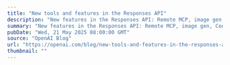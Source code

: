 ```yaml
---
title: "New tools and features in the Responses API"
description: "New features in the Responses API: Remote MCP, image gen, Code Interpreter, and more. Powering faster, smarter agents with GPT-4o & o-series models, plus new features for reliability and efficiency."
summary: "New features in the Responses API: Remote MCP, image gen, Code Interpreter, and more. Powering faster, smarter agents with GPT-4o & o-series models, plus new features for reliability and efficiency."
pubDate: "Wed, 21 May 2025 08:00:00 GMT"
source: "OpenAI Blog"
url: "https://openai.com/blog/new-tools-and-features-in-the-responses-api"
thumbnail: ""
---
```


